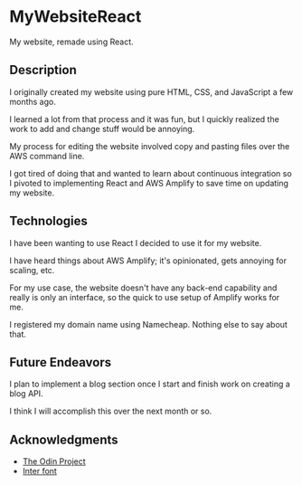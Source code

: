 # MyWebsiteReact
My website, remade using React.


## Description
I originally created my website using pure HTML, CSS, and JavaScript a few months ago. 

I learned a lot from that process and it was fun, but I quickly realized the work to add and change stuff would be annoying.

My process for editing the website involved copy and pasting files over the AWS command line.

I got tired of doing that and wanted to learn about continuous integration so I pivoted to implementing React and AWS Amplify to save time on updating my website.

## Technologies
I have been wanting to use React I decided to use it for my website.

I have heard things about AWS Amplify; it's opinionated, gets annoying for scaling, etc. 

For my use case, the website doesn't have any back-end capability and really is only an interface, so the quick to use setup of Amplify works for me.

I registered my domain name using Namecheap. Nothing else to say about that.

## Future Endeavors
I plan to implement a blog section once I start and finish work on creating a blog API. 

I think I will accomplish this over the next month or so.

## Acknowledgments
- [The Odin Project](https://theodinproject.com)
- [Inter font](https://rsms.me/inter/)